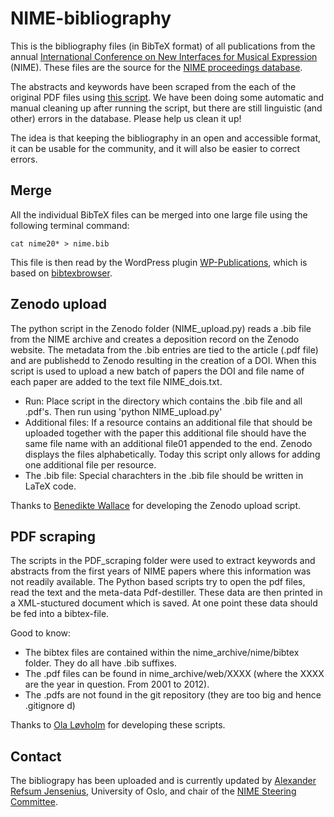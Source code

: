 NIME-bibliography
=================

This is the bibliography files (in BibTeX format) of all publications from the annual [International Conference on New Interfaces for Musical Expression](http://www.nime.org) (NIME). These files are the source for the [NIME proceedings database](http://www.nime.org/archives/). 

The abstracts and keywords have been scraped from the each of the original PDF files using [this script](https://github.com/olovholm/NIME). We have been doing some automatic and manual cleaning up after running the script, but there are still linguistic (and other) errors in the database. Please help us clean it up!

The idea is that keeping the bibliography in an open and accessible format, it can be usable for the community, and it will also be easier to correct errors. 

Merge 
--------

All the individual BibTeX files can be merged into one large file using the following terminal command: 

    cat nime20* > nime.bib

This file is then read by the  WordPress plugin [WP-Publications](http://www.monperrus.net/martin/wp-publications), which is based on [bibtexbrowser](http://www.monperrus.net/martin/bibtexbrowser/). 


Zenodo upload
--------------

The python script in the Zenodo folder (NIME_upload.py) reads a .bib file from the NIME archive and creates a deposition record on the Zenodo website. The metadata from the .bib entries are tied to the article (.pdf file) and are publishedd to Zenodo resulting in the creation of a DOI. When this script is used to upload a new batch of papers the DOI
and file name of each paper are added to the text file NIME_dois.txt. 

- Run: Place script in the directory which contains the .bib file and all .pdf's. Then run using 'python NIME_upload.py'
- Additional files: If a resource contains an additional file that should be uploaded together with the paper this additional file should have the same file name with an additional file01 appended to the end. Zenodo displays the files alphabetically. Today this script only allows for adding one additional file per resource.
- The .bib file: Special charachters in the .bib file should be written in LaTeX code.

Thanks to [Benedikte Wallace](https://www.linkedin.com/in/benedikte-wallace-8b489782/) for developing the Zenodo upload script. 


PDF scraping
-------------

The scripts in the PDF_scraping folder were used to extract keywords and abstracts from the first years of NIME papers where this information was not readily available. The Python based scripts try to open the pdf files, read the text and the meta-data Pdf-destiller. These data are then printed in a XML-stuctured document which is saved. At one point these data should be fed into a bibtex-file.

Good to know: 
* The bibtex files are contained within the nime_archive/nime/bibtex folder. They do all have .bib suffixes. 
* The .pdf files can be found in nime_archive/web/XXXX (where the XXXX are the year in question. From 2001 to 2012). 
* The .pdfs are not found in the git repository (they are too big and hence .gitignore d)

Thanks to [Ola Løvholm](https://github.com/olovholm) for developing these scripts. 

Contact
-------
The bibliograpy has been uploaded and is currently updated by [Alexander Refsum Jensenius](http://www.hf.uio.no/imv/english/people/aca/alexanje/index.html), University of Oslo, and chair of the [NIME Steering Committee](http://www.nime.org/committee/).